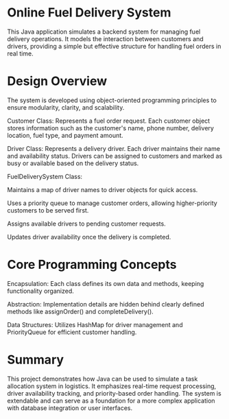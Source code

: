 # Online Fuel Delivery System
This Java application simulates a backend system for managing fuel delivery operations. It models the interaction between customers and drivers, providing a simple but effective structure for handling fuel orders in real time.

# Design Overview
The system is developed using object-oriented programming principles to ensure modularity, clarity, and scalability.

Customer Class: Represents a fuel order request. Each customer object stores information such as the customer's name, phone number, delivery location, fuel type, and payment amount.

Driver Class: Represents a delivery driver. Each driver maintains their name and availability status. Drivers can be assigned to customers and marked as busy or available based on the delivery status.

FuelDeliverySystem Class:

Maintains a map of driver names to driver objects for quick access.

Uses a priority queue to manage customer orders, allowing higher-priority customers to be served first.

Assigns available drivers to pending customer requests.

Updates driver availability once the delivery is completed.

# Core Programming Concepts
Encapsulation: Each class defines its own data and methods, keeping functionality organized.

Abstraction: Implementation details are hidden behind clearly defined methods like assignOrder() and completeDelivery().

Data Structures: Utilizes HashMap for driver management and PriorityQueue for efficient customer handling.

# Summary
This project demonstrates how Java can be used to simulate a task allocation system in logistics. It emphasizes real-time request processing, driver availability tracking, and priority-based order handling. The system is extendable and can serve as a foundation for a more complex application with database integration or user interfaces.

